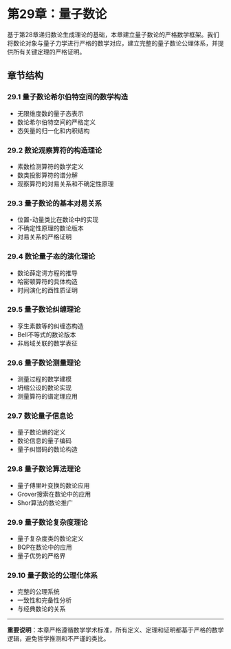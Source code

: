 # 第29章：量子数论

基于第28章递归数论生成理论的基础，本章建立量子数论的严格数学框架。我们将数论对象与量子力学进行严格的数学对应，建立完整的量子数论公理体系，并提供所有关键定理的严格证明。

## 章节结构

### 29.1 量子数论希尔伯特空间的数学构造
- 无限维度数的量子态表示
- 数论希尔伯特空间的严格定义
- 态矢量的归一化和内积结构

### 29.2 数论观察算符的构造理论
- 素数检测算符的数学定义
- 数类投影算符的谱分解
- 观察算符的对易关系和不确定性原理

### 29.3 量子数论的基本对易关系
- 位置-动量类比在数论中的实现
- 不确定性原理的数论版本
- 对易关系的严格证明

### 29.4 数论量子态的演化理论
- 数论薛定谔方程的推导
- 哈密顿算符的具体构造
- 时间演化的酉性质证明

### 29.5 量子数论纠缠理论
- 孪生素数等的纠缠态构造
- Bell不等式的数论版本
- 非局域关联的数学表征

### 29.6 量子数论测量理论
- 测量过程的数学建模
- 坍缩公设的数论实现
- 测量算符的谱定理应用

### 29.7 数论量子信息论
- 量子数论熵的定义
- 数论信息的量子编码
- 量子纠错码的数论构造

### 29.8 量子数论算法理论
- 量子傅里叶变换的数论应用
- Grover搜索在数论中的应用
- Shor算法的数论推广

### 29.9 量子数论复杂度理论
- 量子复杂度类的数论定义
- BQP在数论中的应用
- 量子优势的严格界

### 29.10 量子数论的公理化体系
- 完整的公理系统
- 一致性和完备性分析
- 与经典数论的关系

---

**重要说明**：本章严格遵循数学学术标准，所有定义、定理和证明都基于严格的数学逻辑，避免哲学推测和不严谨的类比。